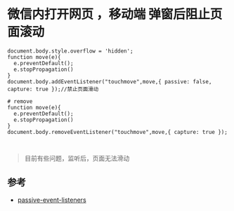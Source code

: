 # 微信内打开网页 ，移动端 弹窗后阻止页面滚动


```
document.body.style.overflow = 'hidden';
function move(e){
  e.preventDefault();
  e.stopPropagation()
}
document.body.addEventListener("touchmove",move,{ passive: false, capture: true });//禁止页面滑动

# remove
function move(e){
  e.preventDefault();
  e.stopPropagation()
}
document.body.removeEventListener("touchmove",move,{ capture: true });



```

>目前有些问题，监听后，页面无法滑动


## 参考
- [passive-event-listeners](https://developers.google.com/web/tools/lighthouse/audits/passive-event-listeners?hl=zh-cn)
